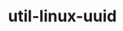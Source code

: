 ---
title: "util-linux-uuid"
layout: cache
categories: [package, v0.18.1]
meta: {"versions": ["2.37.4"], "compilers": ["gcc@=7.3.1", "gcc@=7.5.0", "gcc@=8.4.0"], "oss": ["amzn2", "ubuntu18.04"], "platforms": ["linux"], "targets": ["aarch64", "graviton2", "x86_64", "x86_64_v3", "x86_64_v4"], "stacks": ["aws-ahug", "aws-ahug-aarch64", "aws-isc", "aws-isc-aarch64", "build_systems", "data-vis-sdk", "e4s", "radiuss", "root", "tutorial"], "num_specs": 6, "num_specs_by_stack": {"build_systems": 1, "e4s": 1, "data-vis-sdk": 1, "root": 6, "tutorial": 2, "radiuss": 1, "aws-ahug": 2, "aws-isc": 2, "aws-ahug-aarch64": 2, "aws-isc-aarch64": 2}}
spec_details: [{"hash": "7fulw7ltpkq3t6edfpx3yhqsikyuevi6", "compiler": "gcc@=7.5.0", "versions": ["2.37.4"], "os": "ubuntu18.04", "platform": "linux", "target": "x86_64", "variants": [], "stacks": ["build_systems", "e4s", "data-vis-sdk", "root", "tutorial", "radiuss"], "size": "-", "tarball": "https://binaries.spack.io/releases/v0.18.1/build_cache/linux-ubuntu18.04-x86_64/gcc-7.5.0/util-linux-uuid-2.37.4/linux-ubuntu18.04-x86_64-gcc-7.5.0-util-linux-uuid-2.37.4-7fulw7ltpkq3t6edfpx3yhqsikyuevi6.spack"}, {"hash": "hw4gvnmqzw2irjuq4eqqxrxvrmfacemy", "compiler": "gcc@=7.3.1", "versions": ["2.37.4"], "os": "amzn2", "platform": "linux", "target": "x86_64_v4", "variants": [], "stacks": ["root", "aws-ahug", "aws-isc"], "size": "-", "tarball": "https://binaries.spack.io/releases/v0.18.1/build_cache/linux-amzn2-x86_64_v4/gcc-7.3.1/util-linux-uuid-2.37.4/linux-amzn2-x86_64_v4-gcc-7.3.1-util-linux-uuid-2.37.4-hw4gvnmqzw2irjuq4eqqxrxvrmfacemy.spack"}, {"hash": "xpgdn6fhzrvk2lr7u7fbksdrumi2x2dy", "compiler": "gcc@=7.3.1", "versions": ["2.37.4"], "os": "amzn2", "platform": "linux", "target": "graviton2", "variants": [], "stacks": ["aws-ahug-aarch64", "root", "aws-isc-aarch64"], "size": "-", "tarball": "https://binaries.spack.io/releases/v0.18.1/build_cache/linux-amzn2-graviton2/gcc-7.3.1/util-linux-uuid-2.37.4/linux-amzn2-graviton2-gcc-7.3.1-util-linux-uuid-2.37.4-xpgdn6fhzrvk2lr7u7fbksdrumi2x2dy.spack"}, {"hash": "yegat4ab6246iohprvcor2g2ulj2a7iv", "compiler": "gcc@=7.3.1", "versions": ["2.37.4"], "os": "amzn2", "platform": "linux", "target": "aarch64", "variants": [], "stacks": ["aws-ahug-aarch64", "root", "aws-isc-aarch64"], "size": "-", "tarball": "https://binaries.spack.io/releases/v0.18.1/build_cache/linux-amzn2-aarch64/gcc-7.3.1/util-linux-uuid-2.37.4/linux-amzn2-aarch64-gcc-7.3.1-util-linux-uuid-2.37.4-yegat4ab6246iohprvcor2g2ulj2a7iv.spack"}, {"hash": "knxtcuys76buohwj2s3nkiucpu3gubjx", "compiler": "gcc@=7.3.1", "versions": ["2.37.4"], "os": "amzn2", "platform": "linux", "target": "x86_64_v3", "variants": [], "stacks": ["root", "aws-ahug", "aws-isc"], "size": "-", "tarball": "https://binaries.spack.io/releases/v0.18.1/build_cache/linux-amzn2-x86_64_v3/gcc-7.3.1/util-linux-uuid-2.37.4/linux-amzn2-x86_64_v3-gcc-7.3.1-util-linux-uuid-2.37.4-knxtcuys76buohwj2s3nkiucpu3gubjx.spack"}, {"hash": "sgf54vjdhmsoykj5bw5afj2a6qekzdts", "compiler": "gcc@=8.4.0", "versions": ["2.37.4"], "os": "ubuntu18.04", "platform": "linux", "target": "x86_64", "variants": [], "stacks": ["tutorial", "root"], "size": "-", "tarball": "https://binaries.spack.io/releases/v0.18.1/build_cache/linux-ubuntu18.04-x86_64/gcc-8.4.0/util-linux-uuid-2.37.4/linux-ubuntu18.04-x86_64-gcc-8.4.0-util-linux-uuid-2.37.4-sgf54vjdhmsoykj5bw5afj2a6qekzdts.spack"}]
---
